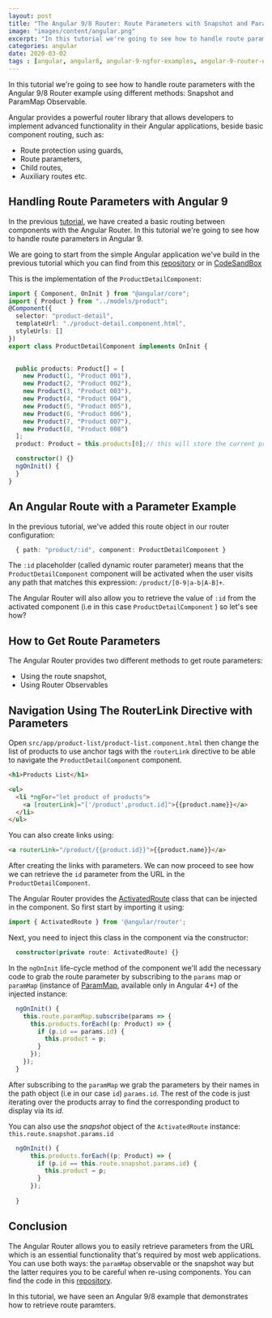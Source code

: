 ```yaml
---
layout: post
title: "The Angular 9/8 Router: Route Parameters with Snapshot and ParamMap by Example"
image: "images/content/angular.png"
excerpt: "In this tutorial we're going to see how to handle route parameters with the Angular 9/8 Router using different methods: Snapshot and ParamMap Observable" 
categories: angular
date: 2020-03-02
tags : [angular, angular8, angular-9-ngfor-examples, angular-9-router-examples] 
---
```


In this tutorial we're going to see how to handle route parameters with the Angular 9/8 Router example using different methods: Snapshot and ParamMap Observable.

Angular provides a powerful router library that allows developers to implement advanced functionality in their Angular applications, beside basic component routing, such as:

- Route protection using guards,
- Route parameters, 
- Child routes,
- Auxiliary routes etc.

## Handling Route Parameters with Angular 9
 
In the previous [tutorial](https://www.techiediaries.com/angular-router), we have created a basic routing between components with the Angular Router. In this tutorial we're going to see how to handle route parameters in Angular 9.

We are going to start from the simple Angular application we've build in the previous tutorial which you can find from this [repository](https://github.com/techiediaries/angular-router-demo) or in [CodeSandBox](https://codesandbox.io/s/github/techiediaries/angular-router-demo)

This is the implementation of the `ProductDetailComponent`:

```ts
import { Component, OnInit } from "@angular/core";
import { Product } from "../models/product";
@Component({
  selector: "product-detail",
  templateUrl: "./product-detail.component.html",
  styleUrls: []
})
export class ProductDetailComponent implements OnInit {
  

  public products: Product[] = [
    new Product(1, "Product 001"),
    new Product(2, "Product 002"),
    new Product(3, "Product 003"),
    new Product(4, "Product 004"),
    new Product(5, "Product 005"),
    new Product(6, "Product 006"),
    new Product(7, "Product 007"),
    new Product(8, "Product 008")
  ];
  product: Product = this.products[0];// this will store the current product to display	

  constructor() {}
  ngOnInit() {
  }
}
```  

## An Angular Route with a Parameter Example

In the previous tutorial, we've added this route object in our router configuration:

```ts
  { path: "product/:id", component: ProductDetailComponent }
```

The `:id` placeholder (called dynamic router parameter) means that the `ProductDetailComponent` component will be activated when the user visits any path that matches this expression: `/product/[0-9|a-b|A-B]+`.

The Angular Router will also allow you to retrieve the value of `:id` from the activated component (i.e in this case `ProductDetailComponent` ) so let's see how?

## How to Get Route Parameters

The Angular Router provides two different methods to get route parameters:

- Using the route snapshot,
- Using Router Observables

## Navigation Using The RouterLink Directive with Parameters

Open `src/app/product-list/product-list.component.html` then change the list of products to use anchor tags with the `routerLink` directive to be able to navigate the `ProductDetailComponent` component.

```html
<h1>Products List</h1>

<ul>
  <li *ngFor="let product of products">
    <a [routerLink]="['/product',product.id]">{{product.name}}</a>
  </li>
</ul>
```

You can also create links using:

```html
<a routerLink="/product/{{product.id}}">{{product.name}}</a>
```

After creating the links with parameters. We can now proceed to see how we can retrieve the `id` parameter from the URL in the `ProductDetailComponent`.

The Angular Router provides the [ActivatedRoute](https://angular.io/api/router/ActivatedRoute) class that can be injected in the component. So first start by importing it using:

```typescript
import { ActivatedRoute } from '@angular/router';
```

Next, you need to inject this class in the component via the constructor:

```typescript
  constructor(private route: ActivatedRoute) {}
```

In the `ngOnInit` life-cycle method of the component we'll add the necessary code to grab the route parameter by subscribing to the `params` map or `paramMap` (instance of [ParamMap](https://angular.io/api/router/ParamMap), available only in Angular 4+) of the injected instance:

```typescript
  ngOnInit() {
    this.route.paramMap.subscribe(params => {
      this.products.forEach((p: Product) => {
        if (p.id == params.id) {
          this.product = p;
        }
      });
    });
  }
```

After subscribing to the `paramMap` we grab the parameters by their names in the path object (i.e in our case `id`) `params.id`. The rest of the code is just iterating over the products array to find the corresponding product to display via its *id*.

You can also use the *snapshot* object of the `ActivatedRoute` instance: `this.route.snapshot.params.id`

```typescript
  ngOnInit() {
      this.products.forEach((p: Product) => {
        if (p.id == this.route.snapshot.params.id) {
          this.product = p;
        }
      });
    
  }
```  



## Conclusion

The Angular Router allows you to easily retrieve parameters from the URL which is an essential functionality that's required by most web applications. You can use both ways: the `paramMap` observable or the snapshot way but the latter requires you to be careful when re-using components. You can find the code in this [repository](https://github.com/techiediaries/angular-router-demo).

In this tutorial, we have seen an Angular 9/8 example that demonstrates how to retrieve route paramters.
